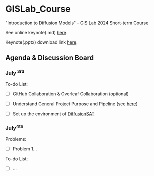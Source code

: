 # GISLab_Course

"Introduction to Diffusion Models" - GIS Lab 2024 Short-term Course

See online keynote(.md) [here](./docs/keynote.md).

Keynote(.pptx) download link [here](https://pan.baidu.com/s/1NAZi_NWV3lNLi1rNXhJxhA?pwd=0702).

## Agenda & Discussion Board

### July<sup> 3rd</sup>

To-do List:

- [ ] GitHub Collaboration & Overleaf Collaboration (optional)

- [ ] Understand General Project Purpose and Pipeline (see [here](./docs/pipeline.md))
- [ ] Set up the environment of  [DiffusionSAT](https://github.com/samar-khanna/DiffusionSat)

### July<sup>4th</sup>

Problems:

- [ ] Problem 1...

To-do List:

- [ ] ...
